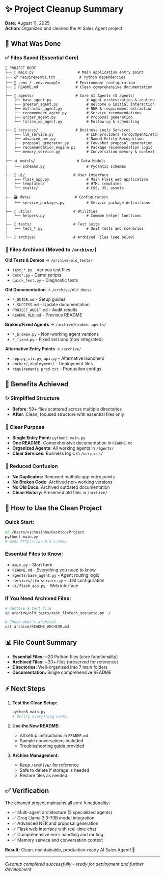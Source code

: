 # ✨ Project Cleanup Summary

**Date:** August 11, 2025  
**Action:** Organized and cleaned the AI Sales Agent project

## 🎯 What Was Done

### ✅ **Files Saved (Essential Core)**
```
📁 PROJECT ROOT
├── 🚀 main.py                    # Main application entry point
├── 📋 requirements.txt           # Python dependencies  
├── 🔧 .env / .env.example       # Environment configuration
├── 📖 README.md                 # Clean comprehensive documentation
│
├── 🤖 agents/                   # Core AI Agents (5 agents)
│   ├── base_agent.py                # Agent orchestration & routing
│   ├── greeter_agent.py             # Welcome & initial interaction  
│   ├── extractor_agent.py           # NER & requirement extraction
│   ├── recommender_agent.py         # Service recommendations
│   ├── writer_agent.py              # Proposal generation
│   └── follow_up_agent.py           # Follow-up & scheduling
│
├── 🧠 services/                 # Business Logic Services
│   ├── llm_service.py               # LLM providers (Groq/OpenAI/etc)
│   ├── advanced_ner.py              # Named Entity Recognition
│   ├── proposal_generator.py        # Few-shot proposal generation
│   ├── recommendation_engine.py     # Package recommendation logic
│   └── memory_service.py            # Conversation memory & context
│
├── 📊 models/                   # Data Models
│   └── schemas.py                   # Pydantic schemas
│
├── 🎨 ui/                      # User Interface
│   ├── flask_app.py                 # Main Flask web application
│   ├── templates/                   # HTML templates  
│   └── static/                      # CSS, JS, assets
│
├── 🗃️ data/                    # Configuration
│   └── service_packages.py          # Service package definitions
│
├── 🔧 utils/                   # Utilities
│   └── helpers.py                   # Common helper functions
│
├── 🧪 tests/                   # Test Suite
│   └── test_*.py                    # Unit tests and scenarios
│
└── 📁 archive/                 # Archived Files (see below)
```

### 📁 **Files Archived (Moved to `/archive/`)**

**Old Tests & Demos** → `/archive/old_tests/`
- `test_*.py` - Various test files  
- `demo*.py` - Demo scripts
- `quick_test.py` - Diagnostic tests

**Old Documentation** → `/archive/old_docs/`
- `*_GUIDE.md` - Setup guides
- `*_SUCCESS.md` - Update documentation  
- `PROJECT_AUDIT.md` - Audit results
- `README_OLD.md` - Previous README

**Broken/Fixed Agents** → `/archive/broken_agents/`
- `*_broken.py` - Non-working agent versions
- `*_fixed.py` - Fixed versions (now integrated)

**Alternative Entry Points** → `/archive/`
- `app.py`, `cli.py`, `api.py` - Alternative launchers
- `docker/`, `deployment/` - Deployment files
- `requirements.prod.txt` - Production configs

## 🎉 **Benefits Achieved**

### ✨ **Simplified Structure**
- **Before:** 50+ files scattered across multiple directories
- **After:** Clean, focused structure with essential files only

### 🎯 **Clear Purpose**  
- **Single Entry Point:** `python3 main.py` 
- **One README:** Comprehensive documentation in `README.md`
- **Organized Agents:** All working agents in `/agents/`
- **Clear Services:** Business logic in `/services/`

### 🧹 **Reduced Confusion**
- **No Duplicates:** Removed multiple app entry points
- **No Broken Code:** Archived non-working versions  
- **No Old Docs:** Archived outdated documentation
- **Clean History:** Preserved old files in `/archive/`

## 🚀 **How to Use the Clean Project**

### **Quick Start:**
```bash
cd /Users/vidhusinha/Desktop/Project
python3 main.py
# Open http://127.0.0.1:5003
```

### **Essential Files to Know:**
- `main.py` - Start here
- `README.md` - Everything you need to know  
- `agents/base_agent.py` - Agent routing logic
- `services/llm_service.py` - LLM configuration
- `ui/flask_app.py` - Web interface

### **If You Need Archived Files:**
```bash
# Restore a test file
cp archive/old_tests/test_fintech_scenario.py ./

# Check what's archived
cat archive/README_ARCHIVE.md
```

## 📊 **File Count Summary**
- **Essential Files:** ~20 Python files (core functionality)
- **Archived Files:** ~30+ files (preserved for reference)
- **Directories:** Well-organized into 7 main folders
- **Documentation:** Single comprehensive README

## ⚡ **Next Steps**

1. **Test the Clean Setup:**
   ```bash
   python3 main.py
   # Verify everything works
   ```

2. **Use the New README:**
   - All setup instructions in `README.md`
   - Sample conversations included
   - Troubleshooting guide provided

3. **Archive Management:**
   - Keep `/archive/` for reference
   - Safe to delete if storage is needed
   - Restore files as needed

## ✅ **Verification**

The cleaned project maintains all core functionality:
- ✅ Multi-agent architecture (5 specialized agents)
- ✅ Groq Llama 3.3-70B model integration  
- ✅ Advanced NER and proposal generation
- ✅ Flask web interface with real-time chat
- ✅ Comprehensive error handling and routing
- ✅ Memory service and conversation context

**Result:** Clean, maintainable, production-ready AI Sales Agent! 🎉

---
*Cleanup completed successfully - ready for deployment and further development*
